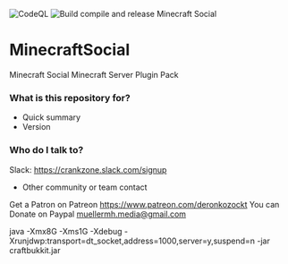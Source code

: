 ![CodeQL](https://github.com/MuellerMH/MinecraftSocial/workflows/CodeQL/badge.svg) ![Build compile and release Minecraft Social](https://github.com/MuellerMH/MinecraftSocial/workflows/Build%20compile%20and%20release%20Minecraft%20Social/badge.svg)

# MinecraftSocial
Minecraft Social Minecraft Server Plugin Pack

### What is this repository for? ###

* Quick summary
* Version

### Who do I talk to? ###

Slack: https://crankzone.slack.com/signup
* Other community or team contact

Get a Patron on Patreon https://www.patreon.com/deronkozockt
You can Donate on Paypal muellermh.media@gmail.com


java -Xmx8G -Xms1G -Xdebug -Xrunjdwp:transport=dt_socket,address=1000,server=y,suspend=n -jar craftbukkit.jar


